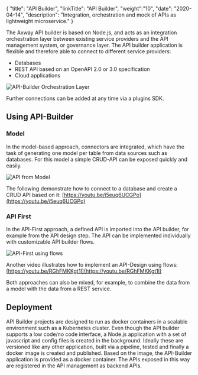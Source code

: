 {
    "title": "API Builder",
    "linkTitle": "API Builder",
    "weight":"10",
    "date": "2020-04-14",
    "description": "Integration, orchestration and mock of APIs as lightweight microservice."
}

The Axway API builder is based on Node.js, and acts as an integration orchestration layer between existing service providers and the API management system, or governance layer.
The API builder application is flexible and therefore able to connect to different service providers:

* Databases
* REST API based on an OpenAPI 2.0 or 3.0 specification
* Cloud applications

![API-Builder Orchestration Layer](/Images/overview/api-builder-orchstration-layer.png)

Further connections can be added at any time via a plugins SDK.

## Using API-Builder

### Model

In the model-based approach, connectors are integrated, which have the task of generating one model per table from data sources such as databases. For this model a simple CRUD-API can be exposed quickly and easily.

![API from Model](/Images/overview/api-builder-model-to-api.png)

The following demonstrate how to connect to a database and create a CRUD API based on it:
[https://youtu.be/i5euq6UCGPo](https://youtu.be/i5euq6UCGPo)

### API First

In the API-First approach, a defined API is imported into the API builder, for example from the API design step. The API can be implemented individually with customizable API builder flows.

![API-First using flows](/Images/overview/api-builder-api-flows.png)

Another video illustrates how to implement an API-Design using flows:
[https://youtu.be/RGhFMKKgt1I](https://youtu.be/RGhFMKKgt1I)

Both approaches can also be mixed, for example, to combine the data from a model with the data from a REST service.

## Deployment

API Builder projects are designed to run as docker containers in a scalable environment such as a Kubernetes cluster.
Even though the API builder supports a low code/no code interface, a Node.js application with a set of javascript and config files is created in the background. Ideally these are versioned like any other application, built via a pipeline, tested and finally a docker image is created and published.
Based on the image, the API-Builder application is provided as a docker container. The APIs exposed in this way are registered in the API management as backend APIs.